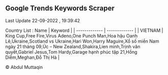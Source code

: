 

## Google Trends Keywords Scraper 
 
Last Update 22-09-2022 , 19:39:42

Country List :
 Name  | Keyword |
| ------------- | ------------- |
| VIETNAM | King Cup,Free Fire,Virus Adeno,One Punch Man,Hoa hậu Oanh Lê,Ukraine,Scotland vs Ukraine,Hari Won,Harry Maguire,Xổ số miền Nam ngày 21 tháng 09,Úc – New Zealand,Shakira,Lien minh,Trịnh văn quyết,Gabriel Jesus,Tom Hardy,Garage hạnh phúc tập 21,Hồng Diễm,Meghan,Đỗ Thị Hà |



© Abdul Muttaqin 
